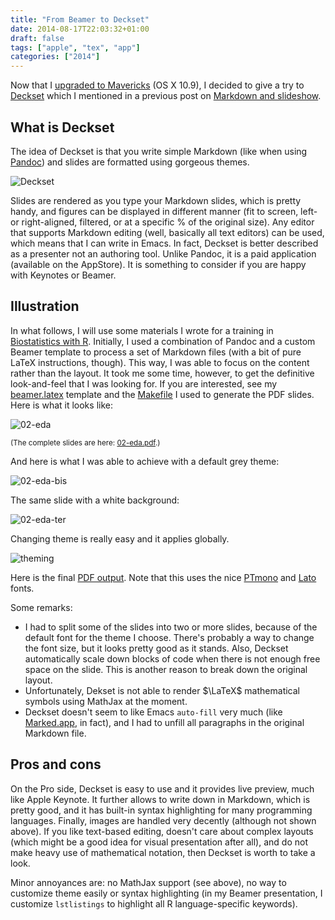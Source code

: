```yaml
---
title: "From Beamer to Deckset"
date: 2014-08-17T22:03:32+01:00
draft: false
tags: ["apple", "tex", "app"]
categories: ["2014"]
---
```


Now that I [upgraded to Mavericks](/post/os-x-mavericks) (OS X 10.9), I decided to give a try to [Deckset](http://decksetapp.com) which I mentioned in a previous post on [Markdown and slideshow](/post/markdown-and-slideshow).

## What is Deckset

The idea of Deckset is that you write simple Markdown (like when using [Pandoc](http://johnmacfarlane.net/pandoc/)) and slides are formatted using gorgeous themes.

![Deckset](/img/2014-08-16-12-53-35.png)

Slides are rendered as you type your Markdown slides, which is pretty handy, and figures can be displayed in different manner (fit to screen, left- or right-aligned, filtered, or at a specific % of the original size). Any editor that supports Markdown editing (well, basically all text editors) can be used, which means that I can write in Emacs. In fact, Deckset is better described as a presenter not an authoring tool. Unlike Pandoc, it is a paid application (available on the AppStore). It is something to consider if you are happy with Keynotes or Beamer.

## Illustration

In what follows, I will use some materials I wrote for a training in [Biostatistics with R](/cours/2012_biomed/). Initially, I used a combination of Pandoc and a custom Beamer template to process a set of Markdown files (with a bit of pure LaTeX instructions, though). This way, I was able to focus on the content rather than the layout. It took me some time, however, to get the definitive look-and-feel that I was looking for. If you are interested, see my [beamer.latex](/pub/beamer.latex) template and the [Makefile](/pub/Makefile) I used to generate the PDF slides. Here is what it looks like:

![02-eda](/img/2014-08-17-11-35-08.png)

<small>(The complete slides are here: [02-eda.pdf](/cours/2012_biomed/02-eda.pdf).)</small>

And here is what I was able to achieve with a default grey theme:

![02-eda-bis](/img/2014-08-17-11-39-05.png)

The same slide with a white background:

![02-eda-ter](/img/2014-08-17-12-15-36.png)

Changing theme is really easy and it applies globally.

![theming](/img/2014-08-17-12-15-53.png)

Here is the final [PDF output](http://aliquote.org/pub/slides.pdf). Note that this uses the nice [PTmono](https://www.google.com/fonts/specimen/PT+Mono) and [Lato](https://www.google.com/fonts/specimen/Lato) fonts.

Some remarks:

- I had to split some of the slides into two or more slides, because of the default font for the theme I choose. There's probably a way to change the font size, but it looks pretty good as it stands. Also, Deckset automatically scale down blocks of code when there is not enough free space on the slide. This is another reason to break down the original layout.
- Unfortunately, Dekset is not able to render $\LaTeX$ mathematical symbols using MathJax at the moment.
- Deckset doesn't seem to like Emacs `auto-fill` very much (like [Marked.app](http://marked2app.com), in fact), and I had to unfill all paragraphs in the original Markdown file.


## Pros and cons

On the Pro side, Deckset is easy to use and it provides live preview, much like Apple Keynote. It further allows to write down in Markdown, which is pretty good, and it has built-in syntax highlighting for many programming languages. Finally, images are handled very decently (although not shown above). If you like text-based editing, doesn't care about complex layouts (which might be a good idea for visual presentation after all), and do not make heavy use of mathematical notation, then Deckset is worth to take a look.

Minor annoyances are: no MathJax support (see above), no way to customize theme easily or syntax highlighting (in my Beamer presentation, I customize `lstlistings` to highlight all R language-specific keywords).

